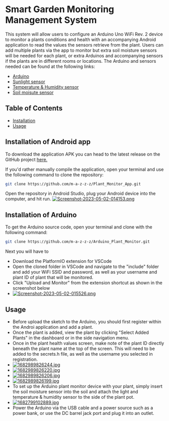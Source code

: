 # Smart Garden Monitoring Management System

This system will allow users to configure an Arduino Uno WiFi Rev. 2 device to monitor a plants conditions and health with an accompanying Android application to read the values the sensors retrieve from the plant. Users can add multiple plants via the app to monitor but extra soil moisture sensors will be needed for each plant, or extra Arduinos and accompanying sensors if the plants are in different rooms or locations.
The Arduino and sensors needed can be found at the following links:
- [Arduino](https://ie.farnell.com/arduino/abx00021/development-board-8-bit-avr-mcu/dp/2917573?ost=arduino+uno+wifi)
- [Sunlight sensor](https://ie.farnell.com/seeed-studio/101020089/sunlight-sensor-arduino-raspberry/dp/4007692?ost=arduino+sunlight+sensor)
- [Temperature & Humidity sensor](https://ie.farnell.com/seeed-studio/101020932/sensor-board-arduino-raspberry/dp/4007749?st=arduino%20temperature%20and%20humidity%20sensor)
- [Soil moisute sensor](https://ie.farnell.com/seeed-studio/101020614/sensor-board-soil-moisture-sensor/dp/3932120?st=seeed%20soil%20moisture%20sensor)

## Table of Contents
- [Installation](#installation)
- [Usage](#usage)

## Installation of Android app
 To download the application APK you can head to the latest release on the GitHub project [here.](https://github.com/m-a-z-z-z/Plant_Monitor_App/releases/tag/v1.0.0)
 
 If you'd rather manually compile the application, open your terminal and use the following command to clone the repository:

```bash
git clone https://github.com/m-a-z-z-z/Plant_Monitor_App.git
```

Open the repository in Android Studio, plug your Android device into the computer, and hit run.
[![Screenshot-2023-05-02-014153.png](https://i.postimg.cc/sXnyGfKN/Screenshot-2023-05-02-014153.png)](https://postimg.cc/jwJBGbpH)
## Installation of Arduino
To get the Arduino source code, open your terminal and clone with the following command:
```bash
git clone https://github.com/m-a-z-z-z/Arduino_Plant_Monitor.git
```

Next you will have to
- Download the PlatformIO extension for VSCode
- Open the cloned folder in VSCode and navigate to the "include" folder and add your WiFi SSID and password, as well as your username and plant ID of plant that will be monitored.
- Click "Upload and Monitor" from the extension shortcut as shown in the screenshot below<br>
- [![Screenshot-2023-05-02-015526.png](https://i.postimg.cc/ryxNThy7/Screenshot-2023-05-02-015526.png)](https://postimg.cc/Yj2WfzWx)

## Usage
- Before upload the sketch to the Arduino, you should first register within the Androi application and add a plant.
- Once the plant is added, view the plant by clicking "Select Added Plants" in the dashboard or in the side navigation menu.
- Once in the plant health values screen, make note of the plant ID directly beneath the plant name at the top of the screen. This will need to be added to the secrets.h file, as well as the username you selected in registration.
- [![1682989826244.jpg](https://i.postimg.cc/mkd8fkBB/1682989826244.jpg)](https://postimg.cc/dZy8Gqhx)
- [![1682989826220.jpg](https://i.postimg.cc/8ckt0M8Z/1682989826220.jpg)](https://postimg.cc/YGV644CF)
- [![1682989826206.jpg](https://i.postimg.cc/RCGPnsfy/1682989826206.jpg)](https://postimg.cc/qghcPG1x)
- [![1682989826199.jpg](https://i.postimg.cc/Hx96z3NJ/1682989826199.jpg)](https://postimg.cc/Hcj0s0dH)
- To set up the Arduino plant monitor device with your plant, simply insert the soil moisture sensor into the soil and attach the light and temperature & humidity sensor to the side of the plant pot. 
- [![1682799102889.jpg](https://i.postimg.cc/3RGkQchR/1682799102889.jpg)](https://postimg.cc/Q9X8pSHG)
- Power the Arduino via the USB cable and a power source such as a power bank, or use the DC barrel jack port and plug it into an outlet.
